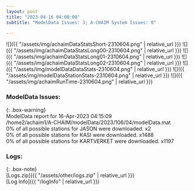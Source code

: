 ```yaml
---
layout: post
title: "2023-04-16 04:00:00"
subtitle: "ModelData Issues: 3; A-CHAIM System Issues: 0"

---
```


![]({{ "/assets/img/achaimDataStatsShort-2310604.png" | relative_url }})
![]({{ "/assets/img/achaimDataStatsLong00-2310604.png" | relative_url }})
![]({{ "/assets/img/achaimDataStatsLong01-2310604.png" | relative_url }})
![]({{ "/assets/img/achaimDataStatsLong02-2310604.png" | relative_url }})
![]({{ "/assets/img/modelDataDataStats-2310604.png" | relative_url }})
![]({{ "/assets/img/modelDataStationStats-2310604.png" | relative_url }})
![]({{ "/assets/img/achaimRunTime-2310604.png" | relative_url }})


### ModelData Issues:  
  
{: .box-warning}  
 ModelData report for 16-Apr-2023 04:15:09   
 /home2/achaim1/A-CHAIM/modelData/2023/106/04/modelData.mat   
 0% of all possible stations for JASON were downloaded. x2   
 0% of all possible stations for KASI were downloaded. x1488   
 0% of all possible stations for KARTVERKET were downloaded. x1197   
  


### Logs:  
  
{: .box-note}  
[Logs.zip]({{ "/assets/other/logs.zip" | relative_url }})  
[Log Info]({{ "/logInfo" | relative_url }})  
